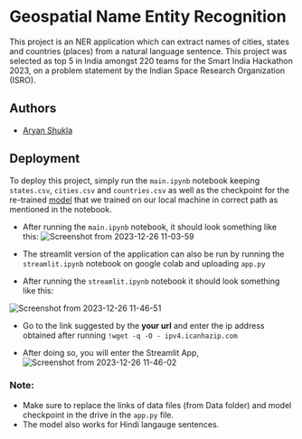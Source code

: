 
# Geospatial Name Entity Recognition

This project is an NER application which can extract names of cities, states and countries (places) from a natural language sentence. This project was selected as top 5 in India amongst 220 teams for the Smart India Hackathon 2023, on a problem statement by the Indian Space Research Organization (ISRO).


## Authors

- [Aryan Shukla](https://www.github.com/aryanshukla7)


## Deployment

To deploy this project, simply run the ```main.ipynb``` notebook keeping ```states.csv```, ```cities.csv``` and ```countries.csv``` as well as the checkpoint for the re-trained [model](https://drive.google.com/drive/folders/1EU8MXSFWmifYHnJUdYSgd0dpR4PmNlH6?usp=sharing) that we trained on our local machine in correct path as mentioned in the notebook.

- After running the ```main.ipynb``` notebook, it should look something like this:
![Screenshot from 2023-12-26 11-03-59](https://github.com/aryanshukla7/Geospatial-NER/assets/79625246/249894d9-8c04-4b23-b4d9-3cbd0799dc8e)

- The streamlit version of the application can also be run by running the ```streamlit.ipynb``` notebook on google colab and uploading ```app.py```
- After running the ```streamlit.ipynb``` notebook it should look something like this:

![Screenshot from 2023-12-26 11-46-51](https://github.com/aryanshukla7/Geospatial-NER/assets/79625246/f50c47bb-bef8-4d09-bc51-015be0ce8bc1)


- Go to the link suggested by the __your url__ and enter the ip address obtained after running ```!wget -q -O - ipv4.icanhazip.com```

- After doing so, you will enter the Streamlit App,
![Screenshot from 2023-12-26 11-46-02](https://github.com/aryanshukla7/Geospatial-NER/assets/79625246/4891277c-70c9-4014-a858-ff583b02fb9c)

### Note:
- Make sure to replace the links of data files (from Data folder) and model checkpoint in the drive in the ```app.py``` file.
- The model also works for Hindi langauge sentences.
